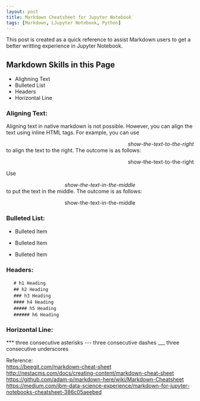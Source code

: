 ```yaml
---
layout: post
title: Markdown Cheatsheet for Jupyter Notebook
tags: [Markdown, LJupyter Notebook, Python]
---
```


This post is created as a quick reference to assist Markdown users to get a better writting experience in Jupyter Notebook.<br>

## Markdown Skills in this Page
* Alighning Text
* Bulleted List
* Headers
* Horizontal Line



### Aligning Text:
Aligning text in native markdown is not possible. However, you can align the text using inline HTML tags. For example, you can use *<div style="text-align: right"> show-the-text-to-the-right </div>* to align the text to the right. The outcome is as follows:
<div style="text-align: right"> show-the-text-to-the-right </div>

Use *<div style="text-align: center"> show-the-text-in-the-middle </div>* to put the text in the middle. The outcome is as follows:
<div style="text-align: center"> show-the-text-in-the-middle </div>


### Bulleted List:
* Bulleted Item
- Bulleted Item
+ Bulleted Item


### Headers:
&nbsp;&nbsp;&nbsp;&nbsp; `# h1 Heading`  <br>
&nbsp;&nbsp;&nbsp;&nbsp; `## h2 Heading`  <br>
&nbsp;&nbsp;&nbsp;&nbsp; `### h3 Heading`  <br>
&nbsp;&nbsp;&nbsp;&nbsp; `#### h4 Heading`  <br>
&nbsp;&nbsp;&nbsp;&nbsp; `##### h5 Heading`  <br>
&nbsp;&nbsp;&nbsp;&nbsp; `###### h6 Heading`  <br>

### Horizontal Line:
***  three consecutive asterisks
---  three consecutive dashes
___  three consecutive underscores




Reference:  <br>
https://beegit.com/markdown-cheat-sheet <br>
http://nestacms.com/docs/creating-content/markdown-cheat-sheet <br>
https://github.com/adam-p/markdown-here/wiki/Markdown-Cheatsheet <br>
https://medium.com/ibm-data-science-experience/markdown-for-jupyter-notebooks-cheatsheet-386c05aeebed <br>
